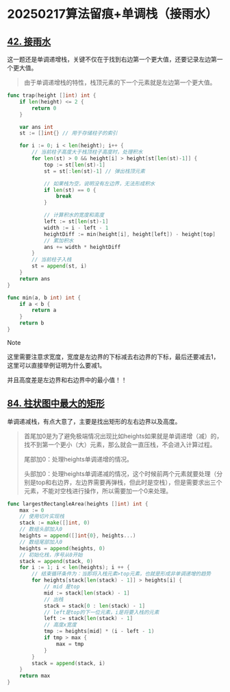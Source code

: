 # 20250217算法留痕+单调栈（接雨水）

## [42. 接雨水](https://leetcode.cn/problems/trapping-rain-water/)

这一题还是单调递增栈，关键不仅在于找到右边第一个更大值，还要记录左边第一个更大值。

> 由于单调递增栈的特性，栈顶元素的下一个元素就是左边第一个更大值。

```go
func trap(height []int) int {
    if len(height) <= 2 {
        return 0
    }

    var ans int
    st := []int{} // 用于存储柱子的索引

    for i := 0; i < len(height); i++ {
        // 当前柱子高度大于栈顶柱子高度时，处理积水
        for len(st) > 0 && height[i] > height[st[len(st)-1]] {
            top := st[len(st)-1]
            st = st[:len(st)-1] // 弹出栈顶元素

            // 如果栈为空，说明没有左边界，无法形成积水
            if len(st) == 0 {
                break
            }

            // 计算积水的宽度和高度
            left := st[len(st)-1]
            width := i - left - 1
            heightDiff := min(height[i], height[left]) - height[top]
            // 累加积水
            ans += width * heightDiff
        }
        // 当前柱子入栈
        st = append(st, i)
    }
    return ans
}

func min(a, b int) int {
    if a < b {
        return a
    }
    return b
}
```

> [!NOTE]
>
> 这里需要注意求宽度，宽度是左边界的下标减去右边界的下标，最后还要减去1，这里可以直接举例证明为什么要减1。
>
> 并且高度差是左边界和右边界中的最小值！！

## [84. 柱状图中最大的矩形](https://leetcode.cn/problems/largest-rectangle-in-histogram/)

单调递减栈，有点大意了，主要是找出矩形的左右边界以及高度。

> 首尾加0是为了避免极端情况出现比如heights如果就是单调递增（减）的，找不到第一个更小（大）元素，那么就会一直压栈，不会进入计算过程。
>
> 尾部加0：处理heights单调递增的情况。
>
> 头部加0：处理heights单调递减的情况，这个时候前两个元素就要处理（分别是top和右边界，左边界需要再弹栈，但此时是空栈），但是需要求出三个元素，不能对空栈进行操作，所以需要加一个0来处理。

```go
func largestRectangleArea(heights []int) int {
    max := 0
    // 使用切片实现栈
    stack := make([]int, 0)
    // 数组头部加入0
    heights = append([]int{0}, heights...)
    // 数组尾部加入0
    heights = append(heights, 0)
    // 初始化栈，序号从0开始
    stack = append(stack, 0)
    for i := 1; i < len(heights); i ++ {
        // 结束循环条件为：当即将入栈元素>top元素，也就是形成非单调递增的趋势
        for heights[stack[len(stack) - 1]] > heights[i] {
            // mid 是top
            mid := stack[len(stack) - 1]
            // 出栈
            stack = stack[0 : len(stack) - 1]
            // left是top的下一位元素，i是将要入栈的元素
            left := stack[len(stack) - 1]
            // 高度x宽度
            tmp := heights[mid] * (i - left - 1)
            if tmp > max {
                max = tmp
            }
        }
        stack = append(stack, i)
    }
    return max
}
```

